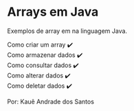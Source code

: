 # Arrays em Java

Exemplos de array em na linguagem Java.

Como criar um array ✔️ <br/>
Como armazenar dados ✔️ <br/>
Como consultar dados ✔️ <br/>
Como alterar dados ✔️ <br/>
Como deletar dados ✔️ <br/>

Por: Kauê Andrade dos Santos
